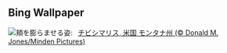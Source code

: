## Bing Wallpaper
![](https://www.bing.com/th?id=OHR.AutumnChipmunk_JA-JP1455684810_UHD.jpg&w=1000)頬を膨らませる姿:&nbsp;&ensp;[チビシマリス, 米国 モンタナ州 (© Donald M. Jones/Minden Pictures)](https://www.bing.com/th?id=OHR.AutumnChipmunk_JA-JP1455684810_UHD.jpg)
<br><br/>
